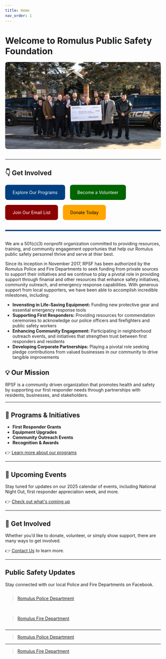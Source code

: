 ```yaml
---
title: Home
nav_order: 1
---
```


# Welcome to Romulus Public Safety Foundation

<img src="/assets/images/AshleyCapital4.jpg" alt="Ashley Capital Building" style="width: 100%; max-height: 400px; object-fit: cover; border-radius: 8px; margin-bottom: 1rem;" />

---

## 👇 Get Involved

<div style="display: flex; gap: 1rem; flex-wrap: wrap;">
  <a href="/docs/Programs/" style="background-color:#004080; color:white; padding:1rem 1.5rem; border-radius:8px; text-decoration:none;">Explore Our Programs</a>
  <a href="/docs/Volunteer/" style="background-color:#006400; color:white; padding:1rem 1.5rem; border-radius:8px; text-decoration:none;">Become a Volunteer</a>
  <a href="/docs/Signup/" style="background-color:#8B0000; color:white; padding:1rem 1.5rem; border-radius:8px; text-decoration:none;">Join Our Email List</a>
  <a href="/docs/Donate/" style="background-color:#FFA500; color:black; padding:1rem 1.5rem; border-radius:8px; text-decoration:none;">Donate Today</a>
</div>

<hr style="border: none; height: 4px; background-color: #004080; margin: 2rem 0;" />

We are a 501(c)(3) nonprofit organization committed to providing resources, training, and community engagement opportunies that help our Romulus public safety personnel thrive and serve at thier best.

Since its inception in November 2017, RPSF has been authorized by the Romulus Police and Fire Departments to seek funding from private sources to support their initiatives and we continue to play a pivotal role in providing support through finanial and other resources that enhance safety initiatives, community outreach, and emergency response capabilities. With generous support from local supporters, we have been able to accomplish incredible milestones, including:

- **Invensting in Life-Saving Equipment:** Funding new protective gear and essential emergency response tools
- **Supporting First Responders:** Providing resources for commendation ceremonies to acknowledge our police officers and firefighters and public safety workers
- **Enhancing Community Engagement:** Participating in neighborhood outreach events, and initiatives that strengthen trust between first responders and residents
- **Developing Corporate Partnerships:** Playing a pivotal role seeking pledge contributions from valued businesses in our community to drive tangible improvements

## 💡 Our Mission

RPSF is a community driven organization that promotes health and safety by supporting our first responder needs through partnerships with residents, businesses, and stakeholders.

---

## 🚨 **Programs** & Initiatives

- **First Responder Grants**
- **Equipment Upgrades**
- **Community Outreach Events**
- **Recognition & Awards**

👉 [Learn more about our programs](docs/Programs.md)

---

## 📅 Upcoming **Events**

Stay tuned for updates on our 2025 calendar of events, including National Night Out, first responder appreciation week, and more.

👉 [Check out what's coming up](docs/Events.md)

---

## 🤝 Get Involved

Whether you’d like to donate, volunteer, or simply show support, there are many ways to get involved.

👉 [Contact Us](docs/ContactUs.md) to learn more.

---

## Public Safety Updates

Stay connected with our local Police and Fire Departments on Facebook.

<div style="display: flex; flex-wrap: wrap; gap: 20px; justify-content: center;">

  <div style="flex: 1; min-width: 300px;">
    <div class="fb-page" data-href="https://www.facebook.com/RomulusPoliceDepartment" data-tabs="timeline" data-width="340" data-height="500" data-small-header="true" data-adapt-container-width="true" data-hide-cover="false" data-show-facepile="true">
      <blockquote cite="https://www.facebook.com/RomulusPoliceDepartment" class="fb-xfbml-parse-ignore">
        <a href="https://www.facebook.com/RomulusPoliceDepartment">Romulus Police Department</a>
      </blockquote>
    </div>
  </div>

---

  <div style="flex: 1; min-width: 300px;">
    <div class="fb-page" data-href="https://www.facebook.com/romulusfiredepartment" data-tabs="timeline" data-width="340" data-height="500" data-small-header="true" data-adapt-container-width="true" data-hide-cover="false" data-show-facepile="true">
      <blockquote cite="https://www.facebook.com/romulusfiredepartment" class="fb-xfbml-parse-ignore">
        <a href="https://www.facebook.com/romulusfiredepartment">Romulus Fire Department</a>
      </blockquote>
    </div>
  </div>

</div>

---

<div class="fb-page" data-href="https://www.facebook.com/RomulusPD" data-tabs="timeline" data-width="340" data-height="500" data-small-header="false" data-adapt-container-width="true" data-hide-cover="false" data-show-facepile="true"><blockquote cite="https://www.facebook.com/RomulusPD" class="fb-xfbml-parse-ignore"><a href="https://www.facebook.com/RomulusPD">Romulus Police Department</a></blockquote></div>

---

<div class="fb-page" data-href="https://www.facebook.com/RomulusFD" data-tabs="timeline" data-width="340" data-height="500" data-small-header="false" data-adapt-container-width="true" data-hide-cover="false" data-show-facepile="true"><blockquote cite="https://www.facebook.com/RomulusFD" class="fb-xfbml-parse-ignore"><a href="https://www.facebook.com/RomulusFD">Romulus Fire Department</a></blockquote></div>
